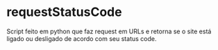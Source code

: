 # requestStatusCode
Script feito em python que faz request em URLs e retorna se o site está ligado ou desligado de acordo com seu status code.
